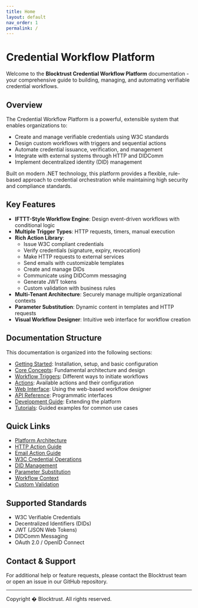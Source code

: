 ```yaml
---
title: Home
layout: default
nav_order: 1
permalink: /
---
```


# Credential Workflow Platform

Welcome to the **Blocktrust Credential Workflow Platform** documentation - your comprehensive guide to building, managing, and automating verifiable credential workflows.

## Overview

The Credential Workflow Platform is a powerful, extensible system that enables organizations to:

- Create and manage verifiable credentials using W3C standards
- Design custom workflows with triggers and sequential actions
- Automate credential issuance, verification, and management
- Integrate with external systems through HTTP and DIDComm
- Implement decentralized identity (DID) management

Built on modern .NET technology, this platform provides a flexible, rule-based approach to credential orchestration while maintaining high security and compliance standards.

## Key Features

- **IFTTT-Style Workflow Engine**: Design event-driven workflows with conditional logic
- **Multiple Trigger Types**: HTTP requests, timers, manual execution
- **Rich Action Library**: 
  - Issue W3C compliant credentials
  - Verify credentials (signature, expiry, revocation)
  - Make HTTP requests to external services
  - Send emails with customizable templates
  - Create and manage DIDs
  - Communicate using DIDComm messaging
  - Generate JWT tokens
  - Custom validation with business rules
- **Multi-Tenant Architecture**: Securely manage multiple organizational contexts
- **Parameter Substitution**: Dynamic content in templates and HTTP requests
- **Visual Workflow Designer**: Intuitive web interface for workflow creation

## Documentation Structure

This documentation is organized into the following sections:

- [Getting Started](getting-started.md): Installation, setup, and basic configuration
- [Core Concepts](concepts/index.md): Fundamental architecture and design
- [Workflow Triggers](triggers/index.md): Different ways to initiate workflows
- [Actions](actions/index.md): Available actions and their configuration
- [Web Interface](web/index.md): Using the web-based workflow designer
- [API Reference](api/index.md): Programmatic interfaces
- [Development Guide](development/index.md): Extending the platform
- [Tutorials](tutorials/index.md): Guided examples for common use cases

## Quick Links

- [Platform Architecture](concepts/architecture.md)
- [HTTP Action Guide](actions/http.md)
- [Email Action Guide](actions/email.md)
- [W3C Credential Operations](actions/credentials.md)
- [DID Management](actions/did.md)
- [Parameter Substitution](concepts/parameters.md)
- [Workflow Context](concepts/context.md)
- [Custom Validation](actions/custom-validation.md)

## Supported Standards

- W3C Verifiable Credentials
- Decentralized Identifiers (DIDs)
- JWT (JSON Web Tokens)
- DIDComm Messaging
- OAuth 2.0 / OpenID Connect

## Contact & Support

For additional help or feature requests, please contact the Blocktrust team or open an issue in our GitHub repository.

---

Copyright � Blocktrust. All rights reserved.